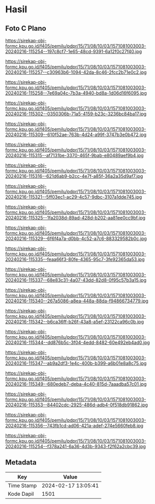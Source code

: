 # Hasil

## Foto C Plano

https://sirekap-obj-formc.kpu.go.id/f405/pemilu/pdpr/15/71/08/10/03/1571081003003-20240216-115254--197c8cf7-1e65-48cd-9391-6a12f0c27f40.jpg

https://sirekap-obj-formc.kpu.go.id/f405/pemilu/pdpr/15/71/08/10/03/1571081003003-20240216-115257--c30963b6-1094-42da-8c46-2fcc2b71e0c2.jpg

https://sirekap-obj-formc.kpu.go.id/f405/pemilu/pdpr/15/71/08/10/03/1571081003003-20240216-115258--7e69a04c-7b3a-4940-bd8a-1d06d16f6095.jpg

https://sirekap-obj-formc.kpu.go.id/f405/pemilu/pdpr/15/71/08/10/03/1571081003003-20240216-115302--0350306b-71a5-4159-b23c-3236bc84ba17.jpg

https://sirekap-obj-formc.kpu.go.id/f405/pemilu/pdpr/15/71/08/10/03/1571081003003-20240216-115309--610f52ae-763b-4d24-a99f-3747b3e0b472.jpg

https://sirekap-obj-formc.kpu.go.id/f405/pemilu/pdpr/15/71/08/10/03/1571081003003-20240216-115315--af7131be-3370-465f-9bab-e80489aef9b4.jpg

https://sirekap-obj-formc.kpu.go.id/f405/pemilu/pdpr/15/71/08/10/03/1571081003003-20240216-115316--621d6ab9-b2cc-4e7f-a85f-36a2a35d9af7.jpg

https://sirekap-obj-formc.kpu.go.id/f405/pemilu/pdpr/15/71/08/10/03/1571081003003-20240216-115321--5ff03ec1-ac29-4c57-9dbc-3107a1dde745.jpg

https://sirekap-obj-formc.kpu.go.id/f405/pemilu/pdpr/15/71/08/10/03/1571081003003-20240216-115325--1fa2038d-89ad-428d-b202-aa81ee0cc9bf.jpg

https://sirekap-obj-formc.kpu.go.id/f405/pemilu/pdpr/15/71/08/10/03/1571081003003-20240216-115329--6f6f4a7a-d0bb-4c52-a7c6-883329582b0c.jpg

https://sirekap-obj-formc.kpu.go.id/f405/pemilu/pdpr/15/71/08/10/03/1571081003003-20240216-115335--feaa66f3-80fe-4365-95c7-3fe92365da53.jpg

https://sirekap-obj-formc.kpu.go.id/f405/pemilu/pdpr/15/71/08/10/03/1571081003003-20240216-115337--68e83c31-4a07-43dd-82d8-0f95c57b3a15.jpg

https://sirekap-obj-formc.kpu.go.id/f405/pemilu/pdpr/15/71/08/10/03/1571081003003-20240216-115340--267a5086-a8ea-448a-88da-f94866734779.jpg

https://sirekap-obj-formc.kpu.go.id/f405/pemilu/pdpr/15/71/08/10/03/1571081003003-20240216-115342--b6ca36ff-b26f-43a8-a5ef-23122ca96c0b.jpg

https://sirekap-obj-formc.kpu.go.id/f405/pemilu/pdpr/15/71/08/10/03/1571081003003-20240216-115344--dd876b5c-3f04-4edd-8482-60e492eb4ad0.jpg

https://sirekap-obj-formc.kpu.go.id/f405/pemilu/pdpr/15/71/08/10/03/1571081003003-20240216-115347--ab9a2df3-1e4c-400b-b399-a6b01e8a8c75.jpg

https://sirekap-obj-formc.kpu.go.id/f405/pemilu/pdpr/15/71/08/10/03/1571081003003-20240216-115349--680edeb7-deba-4c40-815d-7aaadba57c01.jpg

https://sirekap-obj-formc.kpu.go.id/f405/pemilu/pdpr/15/71/08/10/03/1571081003003-20240216-115353--84402cdc-2925-486d-adb4-0f518db91862.jpg

https://sirekap-obj-formc.kpu.go.id/f405/pemilu/pdpr/15/71/08/10/03/1571081003003-20240216-115356--743fb1cd-ad06-421a-adef-274e5660feb8.jpg

https://sirekap-obj-formc.kpu.go.id/f405/pemilu/pdpr/15/71/08/10/03/1571081003003-20240216-115254--f378a241-6a36-4d3b-9343-f2f62a2cbc39.jpg


## Metadata

| Key        | Value               |
| ---------- | ------------------- |
| Time Stamp | 2024-02-17 13:05:41 |
| Kode Dapil | 1501                |



